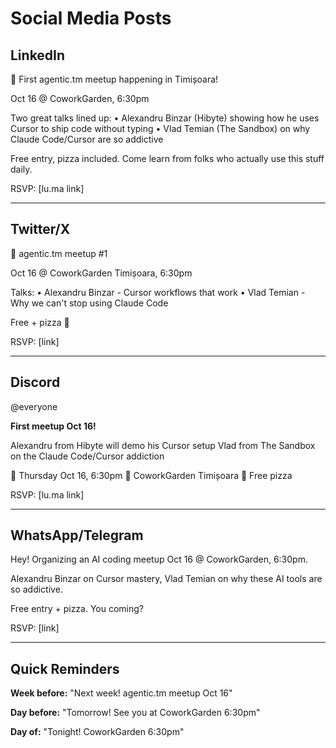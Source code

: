 # Social Media Posts

## LinkedIn

🤖 First agentic.tm meetup happening in Timișoara!

Oct 16 @ CoworkGarden, 6:30pm

Two great talks lined up:
• Alexandru Binzar (Hibyte) showing how he uses Cursor to ship code without typing
• Vlad Temian (The Sandbox) on why Claude Code/Cursor are so addictive

Free entry, pizza included. Come learn from folks who actually use this stuff daily.

RSVP: [lu.ma link]

---

## Twitter/X

🤖 agentic.tm meetup #1

Oct 16 @ CoworkGarden Timișoara, 6:30pm

Talks:
• Alexandru Binzar - Cursor workflows that work
• Vlad Temian - Why we can't stop using Claude Code

Free + pizza 🍕

RSVP: [link]

---

## Discord

@everyone

**First meetup Oct 16!** 

Alexandru from Hibyte will demo his Cursor setup
Vlad from The Sandbox on the Claude Code/Cursor addiction

📅 Thursday Oct 16, 6:30pm
📍 CoworkGarden Timișoara
🍕 Free pizza

RSVP: [lu.ma link]

---

## WhatsApp/Telegram

Hey! Organizing an AI coding meetup Oct 16 @ CoworkGarden, 6:30pm.

Alexandru Binzar on Cursor mastery, Vlad Temian on why these AI tools are so addictive.

Free entry + pizza. You coming?

RSVP: [link]

---

## Quick Reminders

**Week before:** "Next week! agentic.tm meetup Oct 16"

**Day before:** "Tomorrow! See you at CoworkGarden 6:30pm"

**Day of:** "Tonight! CoworkGarden 6:30pm"